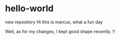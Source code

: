 # hello-world
new repository
Hi this is marcus, what a fun day

Well, as for my changes, I kept good shape recently. !!
